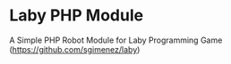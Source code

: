 # Laby PHP Module

A Simple PHP Robot Module for Laby Programming Game (https://github.com/sgimenez/laby)
